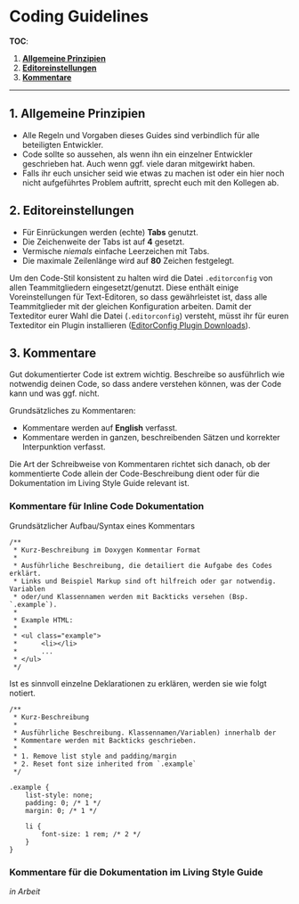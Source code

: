 # Coding Guidelines #

**TOC**:

1. [**Allgemeine Prinzipien**](#markdown-header-allgemeine-prinzipien)
2. [**Editoreinstellungen**](#markdown-header-editoreinstellungen)
3. [**Kommentare**](#markdown-header-kommentare)

---

## 1. Allgemeine Prinzipien ##

+ Alle Regeln und Vorgaben dieses Guides sind verbindlich für alle  beteiligten Entwickler.
+ Code sollte so aussehen, als wenn ihn ein einzelner Entwickler geschrieben hat. Auch wenn ggf. viele daran mitgewirkt haben.
+ Falls ihr euch unsicher seid wie etwas zu machen ist oder ein hier noch nicht aufgeführtes Problem auftritt, sprecht euch mit den Kollegen ab.

## 2. Editoreinstellungen ##

+ Für Einrückungen werden (echte) **Tabs** genutzt.
+ Die Zeichenweite der Tabs ist auf **4** gesetzt.
+ Vermische *niemals* einfache Leerzeichen mit Tabs.
+ Die maximale Zeilenlänge wird auf **80** Zeichen festgelegt.

Um den Code-Stil konsistent zu halten wird die Datei `.editorconfig` von allen Teammitgliedern eingesetzt/genutzt. Diese enthält einige Voreinstellungen für Text-Editoren, so dass gewährleistet ist, dass alle Teammitglieder mit der gleichen Konfiguration arbeiten. Damit der Texteditor eurer Wahl die Datei (`.editorconfig`) versteht, müsst ihr für euren Texteditor ein Plugin installieren ([EditorConfig Plugin Downloads](http://editorconfig.org/#download)).

## 3. Kommentare ##

Gut dokumentierter Code ist extrem wichtig. Beschreibe so ausführlich wie notwendig deinen Code, so dass andere verstehen können, was der Code kann und was ggf. nicht.

Grundsätzliches zu Kommentaren:

+ Kommentare werden auf **English** verfasst.
+ Kommentare werden in ganzen, beschreibenden Sätzen und korrekter Interpunktion verfasst.

Die Art der Schreibweise von Kommentaren richtet sich danach, ob der kommentierte Code allein der Code-Beschreibung dient oder für die Dokumentation im Living Style Guide relevant ist.

### Kommentare für Inline Code Dokumentation

Grundsätzlicher Aufbau/Syntax eines Kommentars

```
/**
 * Kurz-Beschreibung im Doxygen Kommentar Format
 * 
 * Ausführliche Beschreibung, die detailiert die Aufgabe des Codes erklärt.
 * Links und Beispiel Markup sind oft hilfreich oder gar notwendig. Variablen
 * oder/und Klassennamen werden mit Backticks versehen (Bsp. `.example`).
 *
 * Example HTML:
 *
 * <ul class="example">
 *      <li></li>
 *      ...
 * </ul>
 */
```

Ist es sinnvoll einzelne Deklarationen zu erklären, werden sie wie folgt notiert.

```
/**
 * Kurz-Beschreibung
 * 
 * Ausführliche Beschreibung. Klassennamen/Variablen) innerhalb der
 * Kommentare werden mit Backticks geschrieben.
 *
 * 1. Remove list style and padding/margin
 * 2. Reset font size inherited from `.example`
 */

.example {
    list-style: none;
    padding: 0; /* 1 */
    margin: 0; /* 1 */

    li {
        font-size: 1 rem; /* 2 */
    }
}
```





### Kommentare für die Dokumentation im Living Style Guide

*in Arbeit*